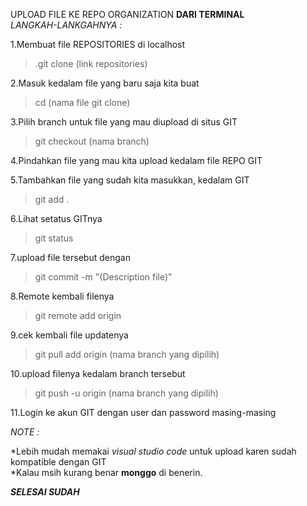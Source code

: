 UPLOAD FILE KE REPO ORGANIZATION **DARI TERMINAL**\
_LANGKAH-LANKGAHNYA :_

1.Membuat file REPOSITORIES di localhost
>.git clone (link repositories)

2.Masuk kedalam file yang baru saja kita buat
>cd (nama file git clone)

3.Pilih branch untuk file yang mau diupload di situs GIT
> git checkout (nama branch)

4.Pindahkan file yang mau kita upload kedalam file REPO GIT

5.Tambahkan file yang sudah kita masukkan, kedalam GIT
>git add .

6.Lihat setatus GITnya
> git status

7.upload file tersebut dengan
> git commit -m "(Description file)"

8.Remote kembali filenya
> git remote add origin

9.cek kembali file updatenya
>git pull add origin (nama branch yang dipilih)

10.upload filenya kedalam branch tersebut
> git push -u origin (nama branch yang dipilih)

11.Login ke akun GIT dengan user dan password masing-masing

_NOTE :_

*Lebih mudah memakai _visual studio code_ untuk upload karen sudah kompatible dengan GIT\
*Kalau msih kurang benar **monggo** di benerin. 

**_SELESAI SUDAH_** 


